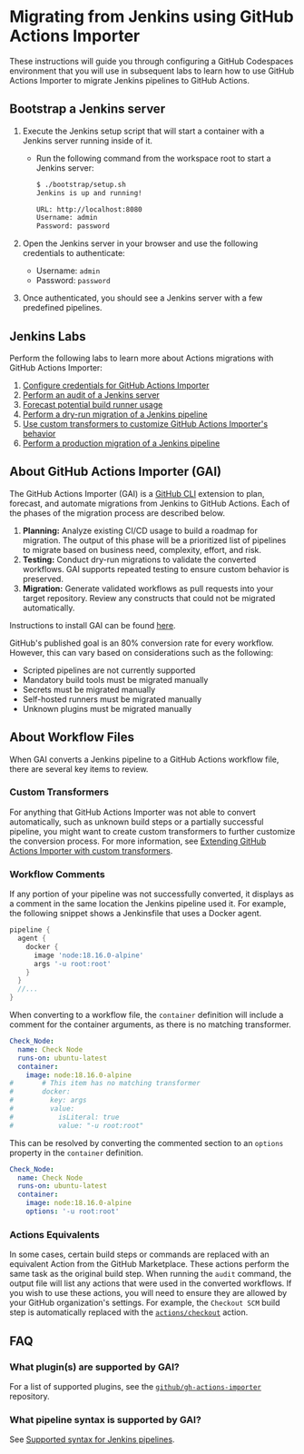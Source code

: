 # Migrating from Jenkins using GitHub Actions Importer

These instructions will guide you through configuring a GitHub Codespaces
environment that you will use in subsequent labs to learn how to use GitHub
Actions Importer to migrate Jenkins pipelines to GitHub Actions.

## Bootstrap a Jenkins server

1. Execute the Jenkins setup script that will start a container with a Jenkins
   server running inside of it.

   - Run the following command from the workspace root to start a Jenkins
     server:

     ```bash
     $ ./bootstrap/setup.sh
     Jenkins is up and running!

     URL: http://localhost:8080
     Username: admin
     Password: password
     ```

2. Open the Jenkins server in your browser and use the following credentials to
   authenticate:

   - Username: `admin`
   - Password: `password`

3. Once authenticated, you should see a Jenkins server with a few predefined
   pipelines.

## Jenkins Labs

Perform the following labs to learn more about Actions migrations with GitHub
Actions Importer:

1. [Configure credentials for GitHub Actions Importer](labs/1-configure.md)
2. [Perform an audit of a Jenkins server](labs/2-audit.md)
3. [Forecast potential build runner usage](labs/3-forecast.md)
4. [Perform a dry-run migration of a Jenkins pipeline](labs/4-dry-run.md)
5. [Use custom transformers to customize GitHub Actions Importer's behavior](labs/5-custom-transformers.md)
6. [Perform a production migration of a Jenkins pipeline](labs/6-migrate.md)

## About GitHub Actions Importer (GAI)

The GitHub Actions Importer (GAI) is a [GitHub CLI](https://cli.github.com/)
extension to plan, forecast, and automate migrations from Jenkins to GitHub
Actions. Each of the phases of the migration process are described below.

1. **Planning:** Analyze existing CI/CD usage to build a roadmap for migration.
   The output of this phase will be a prioritized list of pipelines to migrate
   based on business need, complexity, effort, and risk.
2. **Testing:** Conduct dry-run migrations to validate the converted workflows.
   GAI supports repeated testing to ensure custom behavior is preserved.
3. **Migration:** Generate validated workflows as pull requests into your target
   repository. Review any constructs that could not be migrated automatically.

Instructions to install GAI can be found
[here](https://docs.github.com/en/actions/migrating-to-github-actions/automated-migrations/automating-migration-with-github-actions-importer).

GitHub's published goal is an 80% conversion rate for every workflow. However,
this can vary based on considerations such as the following:

- Scripted pipelines are not currently supported
- Mandatory build tools must be migrated manually
- Secrets must be migrated manually
- Self-hosted runners must be migrated manually
- Unknown plugins must be migrated manually

## About Workflow Files

When GAI converts a Jenkins pipeline to a GitHub Actions workflow file, there
are several key items to review.

### Custom Transformers

For anything that GitHub Actions Importer was not able to convert automatically,
such as unknown build steps or a partially successful pipeline, you might want
to create custom transformers to further customize the conversion process. For
more information, see
[Extending GitHub Actions Importer with custom transformers](https://docs.github.com/en/actions/migrating-to-github-actions/automated-migrations/extending-github-actions-importer-with-custom-transformers).

### Workflow Comments

If any portion of your pipeline was not successfully converted, it displays as a
comment in the same location the Jenkins pipeline used it. For example, the
following snippet shows a Jenkinsfile that uses a Docker agent.

```groovy
pipeline {
  agent {
    docker {
      image 'node:18.16.0-alpine'
      args '-u root:root'
    }
  }
  //...
}
```

When converting to a workflow file, the `container` definition will include a
comment for the container arguments, as there is no matching transformer.

```yaml
Check_Node:
  name: Check Node
  runs-on: ubuntu-latest
  container:
    image: node:18.16.0-alpine
#       # This item has no matching transformer
#       docker:
#         key: args
#         value:
#           isLiteral: true
#           value: "-u root:root"
```

This can be resolved by converting the commented section to an `options`
property in the `container` definition.

```yaml
Check_Node:
  name: Check Node
  runs-on: ubuntu-latest
  container:
    image: node:18.16.0-alpine
    options: '-u root:root'
```

### Actions Equivalents

In some cases, certain build steps or commands are replaced with an equivalent
Action from the GitHub Marketplace. These actions perform the same task as the
original build step. When running the `audit` command, the output file will list
any actions that were used in the converted workflows. If you wish to use these
actions, you will need to ensure they are allowed by your GitHub organization's
settings. For example, the `Checkout SCM` build step is automatically replaced
with the [`actions/checkout`](https://github.com/actions/checkout) action.

## FAQ

### What plugin(s) are supported by GAI?

For a list of supported plugins, see the
[`github/gh-actions-importer`](https://github.com/github/gh-actions-importer/blob/main/docs/jenkins/index.md)
repository.

### What pipeline syntax is supported by GAI?

See
[Supported syntax for Jenkins pipelines](https://docs.github.com/en/actions/migrating-to-github-actions/automated-migrations/migrating-from-jenkins-with-github-actions-importer#supported-syntax-for-jenkins-pipelines).
